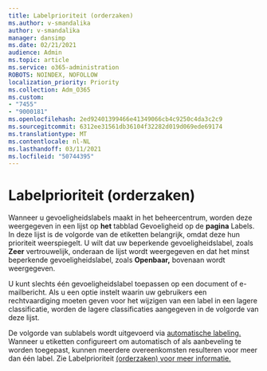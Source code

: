 ```yaml
---
title: Labelprioriteit (orderzaken)
ms.author: v-smandalika
author: v-smandalika
manager: dansimp
ms.date: 02/21/2021
audience: Admin
ms.topic: article
ms.service: o365-administration
ROBOTS: NOINDEX, NOFOLLOW
localization_priority: Priority
ms.collection: Adm_O365
ms.custom:
- "7455"
- "9000181"
ms.openlocfilehash: 2ed92401399466e41349066cb4c9250c4da3c2c9
ms.sourcegitcommit: 6312ee31561db36104f32282d019d069ede69174
ms.translationtype: MT
ms.contentlocale: nl-NL
ms.lasthandoff: 03/11/2021
ms.locfileid: "50744395"
---
```

# <a name="label-priority-order-matters"></a>Labelprioriteit (orderzaken)

Wanneer u gevoeligheidslabels maakt in het beheercentrum, worden deze weergegeven in een lijst op **het** tabblad Gevoeligheid op de **pagina** Labels. In deze lijst is de volgorde van de etiketten belangrijk, omdat deze hun prioriteit weerspiegelt. U wilt dat uw beperkende gevoeligheidslabel, zoals **Zeer** vertrouwelijk, onderaan de lijst wordt weergegeven en dat het minst beperkende gevoeligheidslabel, zoals **Openbaar,** bovenaan wordt weergegeven.

U kunt slechts één gevoeligheidslabel toepassen op een document of e-mailbericht. Als u een optie instelt waarin uw gebruikers een rechtvaardiging moeten geven voor het wijzigen van een label in een lagere classificatie, worden de lagere classificaties aangegeven in de volgorde van deze lijst.

De volgorde van sublabels wordt uitgevoerd via [automatische labeling.](https://docs.microsoft.com/microsoft-365/compliance/apply-sensitivity-label-automatically) Wanneer u etiketten configureert om automatisch of als aanbeveling te worden toegepast, kunnen meerdere overeenkomsten resulteren voor meer dan één label. Zie Labelprioriteit [(orderzaken) voor meer informatie.](https://docs.microsoft.com/microsoft-365/compliance/sensitivity-labels)